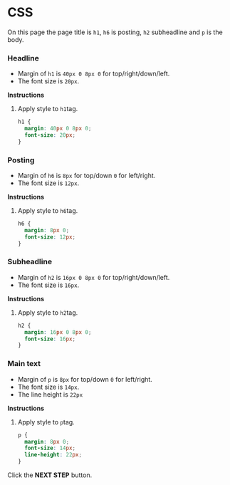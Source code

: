 # CSS
On this page the page title is `h1`, `h6` is posting, `h2` subheadline and `p` is the body. 



### Headline 

* Margin of `h1` is `40px 0 8px 0` for top/right/down/left.
* The font size is `20px`.


**Instructions**
1. Apply style to `h1`tag.
    ```css
    h1 {
      margin: 40px 0 8px 0;
      font-size: 20px;
    }
    ```



### Posting

* Margin of `h6` is `8px` for top/down `0` for left/right.
* The font size is `12px`.

**Instructions**
1. Apply style to `h6`tag.
    ```css
    h6 {
      margin: 8px 0;
      font-size: 12px;
    }
    ```



### Subheadline

* Margin of `h2` is `16px 0 8px 0` for top/right/down/left.
* The font size is `16px`.

**Instructions**
1. Apply style to `h2`tag.
    ```css
    h2 {
      margin: 16px 0 8px 0;
      font-size: 16px;
    }
    ```



### Main text
* Margin of `p` is `8px` for top/down `0` for left/right.
* The font size is `14px`.
* The line height is `22px`

**Instructions**

1. Apply style to `p`tag.
    ```css
    p {
      margin: 8px 0;
      font-size: 14px;
      line-height: 22px;
    }
    ```



Click the **NEXT STEP** button.




